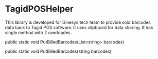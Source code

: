 # TagidPOSHelper
This library is developed for Ginesys tech team to provide sold barcodes data back to Tagid POS software.
It uses clipboard for data sharing.
It has single method with 2 overloades.

public static void PutBilledBarcodes(List\<string> barcodes)
  
public static void PutBilledBarcodes(string barcodes)

